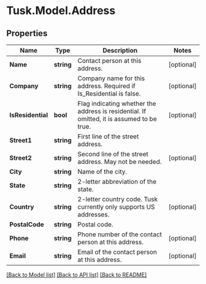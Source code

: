 # Tusk.Model.Address

## Properties

Name | Type | Description | Notes
------------ | ------------- | ------------- | -------------
**Name** | **string** | Contact person at this address. | [optional] 
**Company** | **string** | Company name for this address. Required if Is_Residential is false. | [optional] 
**IsResidential** | **bool** | Flag indicating whether the address is residential. If omitted, it is assumed to be true. | [optional] 
**Street1** | **string** | First line of the street address. | 
**Street2** | **string** | Second line of the street address. May not be needed. | [optional] 
**City** | **string** | Name of the city. | 
**State** | **string** | 2-letter abbreviation of the state. | 
**Country** | **string** | 2-letter country code. Tusk currently only supports US addresses. | [optional] 
**PostalCode** | **string** | Postal code. | 
**Phone** | **string** | Phone number of the contact person at this address. | [optional] 
**Email** | **string** | Email of the contact person at this address. | [optional] 

[[Back to Model list]](../README.md#documentation-for-models) [[Back to API list]](../README.md#documentation-for-api-endpoints) [[Back to README]](../README.md)


